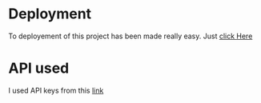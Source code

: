 # Deployment
To deployement of this project has been made really easy. Just [click Here](https://alwaysomesh.github.io/Weather/)

# API used
I used API keys from this [link](https://openweathermap.org/)
